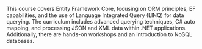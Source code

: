 This course covers Entity Framework Core, focusing on ORM principles, EF capabilities, and the use of Language Integrated Query (LINQ) for data querying. The curriculum includes advanced querying techniques, C# auto mapping, and processing JSON and XML data within .NET applications. Additionally, there are hands-on workshops and an introduction to NoSQL databases.
